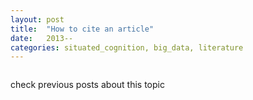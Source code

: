 ```yaml
---
layout: post
title:  "How to cite an article"
date:   2013--
categories: situated_cognition, big_data, literature
---
```


![]()

check previous posts about this topic

